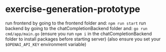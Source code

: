 # exercise-generation-prototype

run frontend by going to the frontend folder and: `npm run start`
run backend by going to the chatCompletionBackend folder and: `go run cmd/app/main.go`
(ensure you run `npm i` in the chatCompletionBackend folder to install packages before starting server)
(also ensure you set your `$OPENAI_API_KEY` environment variable)
